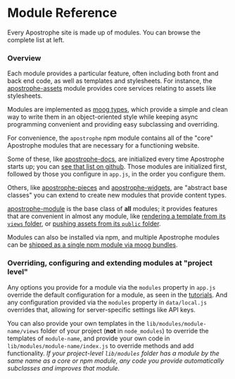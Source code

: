 # Module Reference

Every Apostrophe site is made up of modules. You can browse the complete list at left.

### Overview

Each module provides a particular feature, often including both front and back end code, as well as templates and stylesheets. For instance, the [apostrophe-assets](apostrophe-assets/index.html) module provides core services relating to assets like stylesheets.

Modules are implemented as [moog types](../glossary.html#moog-type), which provide a simple and clean way to write them in an object-oriented style while keeping async programming convenient and providing easy subclassing and overriding.

For convenience, the `apostrophe` npm module contains all of the "core" Apostrophe modules that are necessary for a functioning website.

Some of these, like [apostrophe-docs](apostrophe-docs/index.html), are initialized every time Apostrophe starts up; you can [see that list on github](https://github.com/punkave/apostrophe/blob/master/defaults.js). Those modules are initialized first, followed by those you configure in `app.js`, in the order you configure them.

Others, like [apostrophe-pieces](apostrophe-pieces/index.html) and [apostrophe-widgets](apostrophe-widgets/index.html), are "abstract base classes" you can extend to create new modules that provide content types.

[apostrophe-module](apostrophe-module/index.html) is the base class of **all** modules; it provides features that are convenient in almost any module, like [rendering a template from its `views` folder](apostrophe-module/index.html#render), or [pushing assets from its `public` folder](apostrophe-module/index.html#push-asset).

Modules can also be installed via npm, and multiple Apostrophe modules can be [shipped as a single npm module via moog bundles](../more-modules.html).

### Overriding, configuring and extending modules at "project level"

Any options you provide for a module via the `modules` property in `app.js` override the default configuration for a module, as seen in the [tutorials](../tutorials/index.html). And any configuration provided via the `modules` property in `data/local.js` overrides that, allowing for server-specific settings like API keys.

You can also provide your own templates in the `lib/modules/module-name/views` folder of your project (**not** in `node_modules`) to override the templates of `module-name`, and provide your own code in `lib/modules/module-name/index.js` to override methods and add functionality. *If your project-level `lib/modules` folder has a module by the same name as a core or npm module, any code you provide automatically subclasses and improves that module.*

